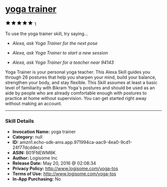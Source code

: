 # [yoga trainer](http://alexa.amazon.com/#skills/amzn1.echo-sdk-ams.app.971994ca-aac9-4ea0-9cd1-24f77dcddec4)
![5 stars](../../images/ic_star_black_18dp_1x.png)![5 stars](../../images/ic_star_black_18dp_1x.png)![5 stars](../../images/ic_star_black_18dp_1x.png)![5 stars](../../images/ic_star_black_18dp_1x.png)![5 stars](../../images/ic_star_black_18dp_1x.png) 1

To use the yoga trainer skill, try saying...

* *Alexa, ask Yoga Trainer for the next pose*

* *Alexa, ask Yoga Trainer to start a new session*

* *Alexa, ask Yoga Trainer for a teacher near 94143*

Yoga Trainer is your personal yoga teacher. This Alexa Skill guides you through 26 postures that help you sharpen your mind, build your balance, strengthen your body, and stay flexible. This Skill assumes at least a basic level of familiarity with Bikram Yoga's postures and should be used as an aide by people who are already comfortable enough with postures to practice at home without supervision. You can get started right away without making an account.

***

### Skill Details

* **Invocation Name:** yoga trainer
* **Category:** null
* **ID:** amzn1.echo-sdk-ams.app.971994ca-aac9-4ea0-9cd1-24f77dcddec4
* **ASIN:** B01FNEWM8K
* **Author:** Logisome Inc
* **Release Date:** May 20, 2016 @ 02:08:34
* **Privacy Policy:** http://www.logisome.com/yoga-tos
* **Terms of Use:** http://www.logisome.com/yoga-tos
* **In-App Purchasing:** No
